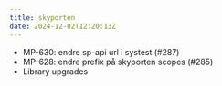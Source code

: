 ```yaml
---
title: skyporten
date: 2024-12-02T12:20:13Z
---
```

- MP-630: endre sp-api url i systest (#287)
- MP-628: endre prefix på skyporten scopes (#285)
- Library upgrades

